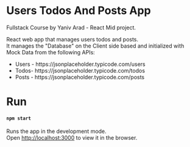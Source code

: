 # Users Todos And Posts App
Fullstack Course by Yaniv Arad - React Mid project.

React web app that manages users todos and posts.<br/>
It manages the "Database" on the Client side based and initialized with Mock Data from the following APIs:

<ul>
<li>Users - https://jsonplaceholder.typicode.com/users </li>
<li>Todos- https://jsonplaceholder.typicode.com/todos </li>
<li>Posts - https://jsonplaceholder.typicode.com/posts </li>
</ul>


# Run
#### `npm start`

Runs the app in the development mode.<br />
Open [http://localhost:3000](http://localhost:3000) to view it in the browser.


